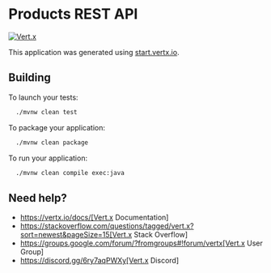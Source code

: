# Products REST API

[![Vert.x](https://img.shields.io/badge/vert.x-5.0.4-purple.svg)](https://vertx.io)

This application was generated using [start.vertx.io](http://start.vertx.io).

## Building

To launch your tests:
```bash
  ./mvnw clean test
```

To package your application:
```bash
  ./mvnw clean package
```

To run your application:
```bash
  ./mvnw clean compile exec:java
```

## Need help?

* https://vertx.io/docs/[Vert.x Documentation]
* https://stackoverflow.com/questions/tagged/vert.x?sort=newest&pageSize=15[Vert.x Stack Overflow]
* https://groups.google.com/forum/?fromgroups#!forum/vertx[Vert.x User Group]
* https://discord.gg/6ry7aqPWXy[Vert.x Discord]
